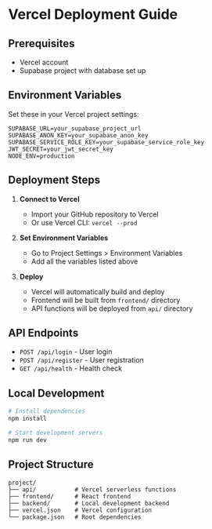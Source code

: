 # Vercel Deployment Guide

## Prerequisites
- Vercel account
- Supabase project with database set up

## Environment Variables
Set these in your Vercel project settings:

```
SUPABASE_URL=your_supabase_project_url
SUPABASE_ANON_KEY=your_supabase_anon_key
SUPABASE_SERVICE_ROLE_KEY=your_supabase_service_role_key
JWT_SECRET=your_jwt_secret_key
NODE_ENV=production
```

## Deployment Steps

1. **Connect to Vercel**
   - Import your GitHub repository to Vercel
   - Or use Vercel CLI: `vercel --prod`

2. **Set Environment Variables**
   - Go to Project Settings > Environment Variables
   - Add all the variables listed above

3. **Deploy**
   - Vercel will automatically build and deploy
   - Frontend will be built from `frontend/` directory
   - API functions will be deployed from `api/` directory

## API Endpoints
- `POST /api/login` - User login
- `POST /api/register` - User registration
- `GET /api/health` - Health check

## Local Development
```bash
# Install dependencies
npm install

# Start development servers
npm run dev
```

## Project Structure
```
project/
├── api/           # Vercel serverless functions
├── frontend/      # React frontend
├── backend/       # Local development backend
├── vercel.json    # Vercel configuration
└── package.json   # Root dependencies
```
